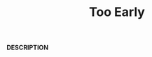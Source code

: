 ﻿---
category: 4xx
code: 425
cover: https://firebasestorage.googleapis.com/v0/b/capy-http.appspot.com/o/Capy425.webp?alt=media
coverAlt: Too Early
description: Too Early
pubDate: 2014-06-01
tags:
- 4xx
title: Too Early
---

__DESCRIPTION__